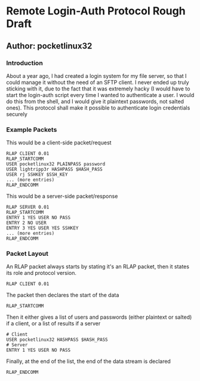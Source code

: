 # Remote Login-Auth Protocol Rough Draft
## Author: pocketlinux32

### Introduction

About a year ago, I had created a login system for my file server, so that I
could manage it without the need of an SFTP client. I never ended up truly
sticking with it, due to the fact that it was extremely hacky (I would have to
start the login-auth script every time I wanted to authenticate a user. I would
do this from the shell, and I would give it plaintext passwords, not salted
ones). This protocol shall make it possible to authenticate login credentials
securely

### Example Packets

This would be a client-side packet/request
```
RLAP CLIENT 0.01
RLAP_STARTCOMM
USER pocketlinux32 PLAINPASS password
USER lightripp3r HASHPASS $HASH_PASS
USER rj SSHKEY $SSH_KEY
... (more entries)
RLAP_ENDCOMM

```
This would be a server-side packet/response
```
RLAP SERVER 0.01
RLAP_STARTCOMM
ENTRY 1 YES USER NO PASS
ENTRY 2 NO USER
ENTRY 3 YES USER YES SSHKEY
... (more entries)
RLAP_ENDCOMM
```

### Packet Layout

An RLAP packet always starts by stating it's an RLAP packet, then it states its
role and protocol version.
```
RLAP CLIENT 0.01
```
The packet then declares the start of the data
```
RLAP_STARTCOMM
```
Then it either gives a list of users and passwords (either plaintext or salted)
if a client, or a list of results if a server
```
# Client
USER pocketlinux32 HASHPASS $HASH_PASS
# Server
ENTRY 1 YES USER NO PASS
```
Finally, at the end of the list, the end of the data stream is declared
```
RLAP_ENDCOMM
```
